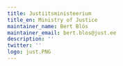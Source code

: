 ```yaml
---
title: Justiitsministeerium
title_en: Ministry of Justice
maintainer_name: Bert Blös
maintainer_email: bert.blos@just.ee
description: ''
twitter: ''
logo: just.PNG
---
```

